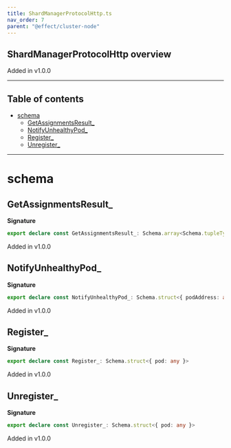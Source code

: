 ```yaml
---
title: ShardManagerProtocolHttp.ts
nav_order: 7
parent: "@effect/cluster-node"
---
```


## ShardManagerProtocolHttp overview

Added in v1.0.0

---

<h2 class="text-delta">Table of contents</h2>

- [schema](#schema)
  - [GetAssignmentsResult\_](#getassignmentsresult_)
  - [NotifyUnhealthyPod\_](#notifyunhealthypod_)
  - [Register\_](#register_)
  - [Unregister\_](#unregister_)

---

# schema

## GetAssignmentsResult\_

**Signature**

```ts
export declare const GetAssignmentsResult_: Schema.array<Schema.tupleType<any, [Schema.option<any>]>>
```

Added in v1.0.0

## NotifyUnhealthyPod\_

**Signature**

```ts
export declare const NotifyUnhealthyPod_: Schema.struct<{ podAddress: any }>
```

Added in v1.0.0

## Register\_

**Signature**

```ts
export declare const Register_: Schema.struct<{ pod: any }>
```

Added in v1.0.0

## Unregister\_

**Signature**

```ts
export declare const Unregister_: Schema.struct<{ pod: any }>
```

Added in v1.0.0
